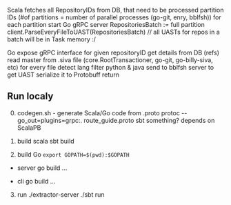 
Scala
 fetches all RepositoryIDs from DB, that need to be processed
 partition IDs (#of partitions = number of parallel processes (go-git, enry, bblfsh))
 for each partition
   start Go gRPC server
   RepositoriesBatch := full partition
   client.ParseEveryFileToUAST(RepositoriesBatch)
   // all UASTs for repos in a batch will be in Task memory :/

Go
 expose gRPC interface
 for given repositoryID
   get details from DB (refs)
   read master from .siva file (core.RootTransactioner, go-git, go-billy-siva, etc)
   for every file
     detect lang
     filter python & java
     send to bblfsh server to get UAST
     serialize it to Protobuff
     return

## Run localy

0. codegen.sh - generate Scala/Go code from .proto
  protoc --go_out=plugins=grpc:. route_guide.proto
  sbt something? depends on ScalaPB

1. build scala
  sbt build

2. build Go
   `export GOPATH=$(pwd):$GOPATH`

  - server
    go build ...

  - cli
    go build ...

3. run
  ./extractor-server
  ./sbt run